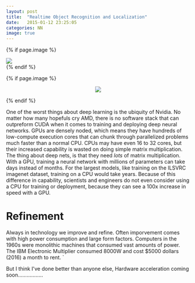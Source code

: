 ```yaml
---
layout: post
title:  "Realtime Object Recognition and Localization"
date:   2015-01-12 23:25:05
categories: NN
image: true
---
```


<!-- Buffer -->


{% if page.image %}
<div class="post-img">
<img class="img-responsive img-post" src=" {{site.baseurl}}/img/darknet.png"/>
</div>
{% endif %}
 

{% if page.image %}
<div class="post-img">
<p align="center">  
<img class="img-responsive img-post" src=" {{site.baseurl}}/img/TBA.png "/>
</p>
</div>
{% endif %}


One of the worst things about deep learning is the ubiquity of Nvidia. No matter how many hopefuls cry AMD, there is no software stack
that can outpreform CUDA when it comes to training and deploying deep neural networks. GPUs are densely noded, which means they have hundreds
of low-compute execution cores that can chunk through parallelized problems much faster than a normal CPU. CPUs may have even 16 to 32 cores,
but their increased capability is wasted on doing simple matrix multiplication. The thing about deep nets, is that they need *lots* of 
matrix multiplication. With a GPU, training a neural network with millions of parameters can take days instead of months. For the largest 
models, like training on the ILSVRC imagenet dataset, training on a CPU would take years. Because of this difference in capability, 
scientists and engineers do not even consider using a CPU for training or deployment, because they can see a 100x increase in speed with a 
GPU. 

# Refinement
Always in technology we improve and refine. Often imporvement comes with high power consumption and large form factors. Computers in the 
1960s were monolithic machines that consumed vast amounts of power. The IBM Electronic Multiplier consumed 8000W and cost $5000 dollars (2016)
a month to rent. `

But I think I've done better than anyone else, 
Hardware acceleration coming soon.................

